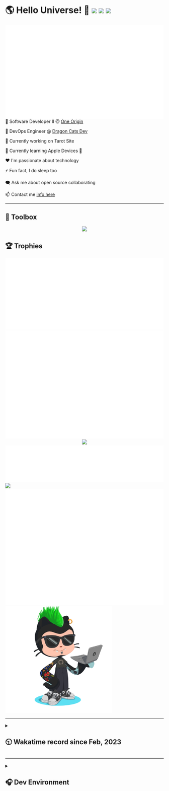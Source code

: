 <h1>🌎 Hello Universe! 👋
<img src='https://wakatime.com/badge/user/a61fe4dd-5464-48ee-825a-134d74f90884.svg?style=flat-square'>
<img src='https://api.visitorbadge.io/api/visitors?path=https%3A%2F%2Fgithub.com%2Fjmclain-origin&countColor=&style=flat-square' height='22'>
<img src='https://img.shields.io/github/followers/jmclain-origin?label=Followers&style=flat-square' height='22'>
</h1>

<img align='right' src='./assets/metrics.base.svg'>

💼 Software Developer II @ [One Origin](https://oneorigin.us/)

<!-- 💼 Engineer Consultant @ [Banyan Labs](https://banyanlabs.io/) -->

💼 DevOps Engineer @ [Dragon Cats Dev](https://DragonCats.dev/ "visit")

🔭 Currently working on Tarot Site

🌱 Currently learning Apple Devices 🤢

❤️ I'm passionate about technology

⚡ Fun fact, I do sleep too

🗨️ Ask me about open source collaborating

📫 Contact me [info here](https://www.joshmclain.com/#contact)

---

## 🧰 Toolbox

<p align="center">
  <a href="https://skillicons.dev">
    <img src="https://skillicons.dev/icons?i=md,html,css,js,regex,sass,tailwind,ts,react,styledcomponents,redux,next,gatsby,remix,vue,nuxt,nodejs,express,mongodb,jest,webpack,vite,rollup,docker,nginx,aws,heroku,vercel,netlify,linux,bash,powershell,vim,git,githubactions,github,gitlab,vscode,idea,maven,gradle,java,spring&theme=dark" />
  </a>
</p>

## 🏆 Trophies

<div align='center'>
<img src='./assets/metrics.plugin.achievements.compact.svg'>
<img src='./assets/metrics.plugin.habits.charts.svg'>
<img src='https://github-profile-trophy.vercel.app/?username=jmclain-origin&theme=darkhub&no-frame=true&margin-w=10'>
</div>

<div align=''>
<img src='./assets/metrics.plugin.habits.facts.svg'>
<img src='https://streak-stats.demolab.com?user=jmclain-origin&theme=dark' width='340'>
<div>
</div>

<img src='./assets/metrics.plugin.wakatime.svg'>
<img src='./assets/octocat.png' width='340'>
<!-- <img src='./assets/metrics.plugin.code.svg'> -->
</div>

---

<details>
<summary>

## 🕥 Wakatime record since Feb, 2023

</summary>

<!--START_SECTION:waka-->
![Code Time](http://img.shields.io/badge/Code%20Time-751%20hrs%2056%20mins-blue)

![Profile Views](http://img.shields.io/badge/Profile%20Views-2-blue)

**🐱 My GitHub Data** 

> 📦 142.0 kB Used in GitHub's Storage 
 > 
> 🏆 23 Contributions in the Year 2024
 > 
> 🚫 Not Opted to Hire
 > 
> 📜 30 Public Repositories 
 > 
> 🔑 25 Private Repositories 
 > 
**I'm an Early 🐤** 

```text
🌞 Morning                2689 commits        ██████░░░░░░░░░░░░░░░░░░░   25.96 % 
🌆 Daytime                3371 commits        ████████░░░░░░░░░░░░░░░░░   32.55 % 
🌃 Evening                2807 commits        ███████░░░░░░░░░░░░░░░░░░   27.10 % 
🌙 Night                  1490 commits        ████░░░░░░░░░░░░░░░░░░░░░   14.39 % 
```
📅 **I'm Most Productive on Monday** 

```text
Monday                   2520 commits        ██████░░░░░░░░░░░░░░░░░░░   24.33 % 
Tuesday                  1994 commits        █████░░░░░░░░░░░░░░░░░░░░   19.25 % 
Wednesday                1206 commits        ███░░░░░░░░░░░░░░░░░░░░░░   11.64 % 
Thursday                 908 commits         ██░░░░░░░░░░░░░░░░░░░░░░░   08.77 % 
Friday                   1587 commits        ████░░░░░░░░░░░░░░░░░░░░░   15.32 % 
Saturday                 1390 commits        ███░░░░░░░░░░░░░░░░░░░░░░   13.42 % 
Sunday                   752 commits         ██░░░░░░░░░░░░░░░░░░░░░░░   07.26 % 
```


📊 **This Week I Spent My Time On** 

```text
🕑︎ Time Zone: America/Phoenix

💬 Programming Languages: 
Other                    13 hrs 8 mins       ██████████████░░░░░░░░░░░   56.97 % 
Docker                   2 hrs 28 mins       ███░░░░░░░░░░░░░░░░░░░░░░   10.69 % 
JSON                     2 hrs 6 mins        ██░░░░░░░░░░░░░░░░░░░░░░░   09.11 % 
JavaScript               1 hr 13 mins        █░░░░░░░░░░░░░░░░░░░░░░░░   05.33 % 
Vue.js                   1 hr 4 mins         █░░░░░░░░░░░░░░░░░░░░░░░░   04.66 % 

🔥 Editors: 
Chrome                   13 hrs 1 min        ██████████████░░░░░░░░░░░   56.46 % 
VS Code                  10 hrs 2 mins       ███████████░░░░░░░░░░░░░░   43.54 % 

💻 Operating System: 
Mac                      20 hrs 54 mins      ███████████████████████░░   90.57 % 
Linux                    2 hrs 10 mins       ██░░░░░░░░░░░░░░░░░░░░░░░   09.43 % 
```

**I Mostly Code in JavaScript** 

```text
TypeScript               17 repos            ████████░░░░░░░░░░░░░░░░░   30.91 % 
CSS                      4 repos             ██░░░░░░░░░░░░░░░░░░░░░░░   07.27 % 
Vue                      3 repos             █░░░░░░░░░░░░░░░░░░░░░░░░   05.45 % 
Shell                    3 repos             █░░░░░░░░░░░░░░░░░░░░░░░░   05.45 % 
Dockerfile               1 repo              ░░░░░░░░░░░░░░░░░░░░░░░░░   01.82 % 
```




 Last Updated on 20/02/2024 18:36:06 UTC
<!--END_SECTION:waka-->

</details>

---

<details>
<summary>

## 🎧 Dev Environment

</summary>

> ### _I'm not a player 🐱 I just code a lot..._

<div align='center'>
<img src='https://spotify-github-profile.vercel.app/api/view?uid=31knnovcfatt7mqmu6yaa5htulxi&cover_image=true&theme=default&show_offline=false&background_color=121212' width='420'>
<img src='https://spotify-recently-played-readme.vercel.app/api?user=31knnovcfatt7mqmu6yaa5htulxi&width=400&count=10'>
</div>
</details>

<!-- ## Memes

who doesn't love memes?

![obi one](./assets/unfilimar_obi.jpg) -->

<!-- <div align='center'>
<img src='https://www.data-card-for-spotify.com/api/card?user_id=31knnovcfatt7mqmu6yaa5htulxi&hide_playing=1&hide_recents=1&limit=10&custom_title=jmclain-origin%20Spotify%20Data'>
</div> -->
